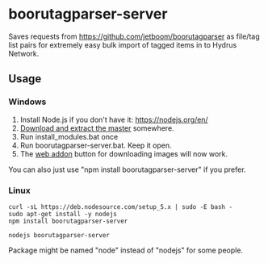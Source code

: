 # boorutagparser-server

Saves requests from https://github.com/jetboom/boorutagparser as file/tag list pairs for extremely easy bulk import of tagged items in to Hydrus Network.

## Usage

### Windows

1. Install Node.js if you don't have it: https://nodejs.org/en/
2. [Download and extract the master](https://github.com/JetBoom/boorutagparser-server/archive/master.zip) somewhere.
3. Run install_modules.bat once
4. Run boorutagparser-server.bat. Keep it open.
5. The [web addon](github.com/jetboom/boorutagparser) button for downloading images will now work.

You can also just use "npm install boorutagparser-server" if you prefer.

### Linux

```text
curl -sL https://deb.nodesource.com/setup_5.x | sudo -E bash -
sudo apt-get install -y nodejs
npm install boorutagparser-server

nodejs boorutagparser-server
```

Package might be named "node" instead of "nodejs" for some people.
